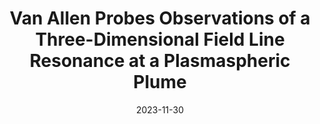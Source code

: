 ---
title: "Van Allen Probes Observations of a Three-Dimensional Field Line Resonance at a Plasmaspheric Plume"
collection: publications
permalink: /publication/2023-11-30-Sandhu
excerpt: ' '
date: 2023-11-30
venue: 'Geophysical Research Letters'
paperurl: 'https://doi.org/10.1029/2023GL106715'
citation: 'Sandhu, J. K., Degeling, A. W., Elsden, T., Murphy, K. R., Rae, I. J., Wright, A. N., et al. (2023). Van Allen Probes observations of a three-dimensional field line resonance at a plasmaspheric plume. Geophysical Research Letters, 50, e2023GL106715. https://doi.org/10.1029/2023GL106715'
---
